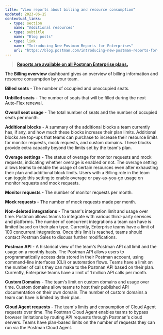 ```yaml
---
title: "View reports about billing and resource consumption"
updated: 2023-06-15
contextual_links:
  - type: section
    name: "Additional resources"
  - type: subtitle
    name: "Blog posts"
  - type: link
    name: "Introducing New Postman Reports for Enterprises"
    url: "https://blog.postman.com/introducing-new-postman-reports-for-enterprises/"
---
```


> [**Reports are available on all Postman Enterprise plans.**](https://www.postman.com/pricing)

The **Billing overview** dashboard gives an overview of billing information and resource consumption by your team.

**Billed seats** - The number of occupied and unoccupied seats.

**Unbilled seats** - The number of seats that will be filled during the next Auto-Flex renewal.

**Overall seat usage** - The total number of seats and the number of occupied seats per month.

**Additional blocks** - A summary of the additional blocks a team currently has, if any, and how much these blocks increase their plan limits. Additional blocks are top-ups that teams can purchase to increase their resource limits for monitor requests, mock requests, and custom domains. These blocks provide extra capacity beyond the limits set by the team's plan.

**Overage settings** - The status of overage for monitor requests and mock requests, indicating whether overage is enabled or not. The overage setting allows teams to enable the usage of certain resources even after exhausting their plan and additional block limits. Users with a Billing role in the team can toggle this setting to enable overage or pay-as-you-go usage on monitor requests and mock requests.

**Monitor requests** - The number of monitor requests per month.

**Mock requests** - The number of mock requests made per month.

**Non-deleted integrations** - The team's integration limit and usage over time. Postman allows teams to integrate with various third-party services and platforms. The number of concurrent integrations a team can have is limited based on their plan type. Currently, Enterprise teams have a limit of 100 concurrent integrations. Once this limit is reached, teams should contact Postman Sales to discuss further modifications.

**Postman API** - A historical view of the team's Postman API call limit and the usage on a monthly basis. The Postman API allows users to programmatically access data stored in their Postman account, using command-line interfaces (CLI) or automation flows. Teams have a limit on the number of calls they can make to the Postman API based on their plan. Currently, Enterprise teams have a limit of 1 million API calls per month.

**Custom Domains** - The team's limit on custom domains and usage over time. Custom domains allow teams to host their published API documentation on their own domain. The number of custom domains a team can have is limited by their plan.

**Cloud Agent requests** - The team's limits and consumption of Cloud Agent requests over time. The Postman Cloud Agent enables teams to bypass browser limitations by routing API requests through Postman's cloud servers. Teams have plan-based limits on the number of requests they can run via the Postman Cloud Agent.

